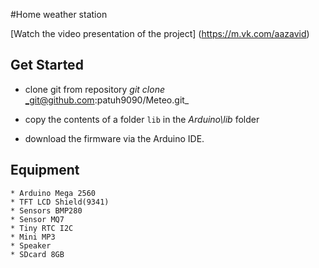 #Home weather station


[Watch the video presentation of the project] (https://m.vk.com/aazavid)

## Get Started

   * clone git from repository _git_ _clone_ _git@github.com:patuh9090/Meteo.git_

   * copy the contents of a folder `lib` in the _Arduino\lib_ folder

   * download the firmware via the Arduino IDE.

## Equipment

 	* Arduino Mega 2560
 	* TFT LCD Shield(9341)
 	* Sensors BMP280
 	* Sensor MQ7
 	* Tiny RTC I2C
 	* Mini MP3
 	* Speaker
 	* SDcard 8GB
